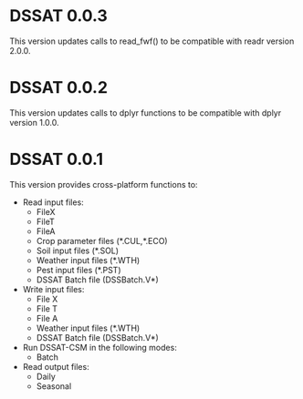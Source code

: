 # DSSAT 0.0.3

This version updates calls to read_fwf() to be compatible with readr version 2.0.0.

# DSSAT 0.0.2

This version updates calls to dplyr functions to be compatible with dplyr version 1.0.0.

# DSSAT 0.0.1

This version provides cross-platform functions to:
  - Read input files:
    - FileX
    - FileT
    - FileA
    - Crop parameter files (\*.CUL,\*.ECO)
    - Soil input files (\*.SOL)
    - Weather input files (\*.WTH)
    - Pest input files (\*.PST)
    - DSSAT Batch file (DSSBatch.V\*)
- Write input files:
    - File X
    - File T
    - File A
    - Weather input files (\*.WTH)
    - DSSAT Batch file (DSSBatch.V\*)
- Run DSSAT-CSM in the following modes:
    - Batch
- Read output files:
    - Daily
    - Seasonal
